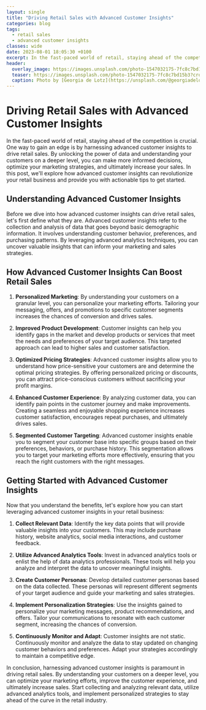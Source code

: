 ```yaml
---
layout: single
title: "Driving Retail Sales with Advanced Customer Insights"
categories: blog
tags:
  - retail sales
  - advanced customer insights
classes: wide
date: 2023-08-01 18:05:30 +0100
excerpt: In the fast-paced world of retail, staying ahead of the competition is crucial.
header:
  overlay_image: https://images.unsplash.com/photo-1547032175-7fc8c7bd15b3?crop=entropy&cs=tinysrgb&fit=max&fm=jpg&ixid=M3w0Nzk0ODB8MHwxfHNlYXJjaHw0fHxyZXRhaWwlMjBzYWxlcyUyQyUyMGFkdmFuY2VkJTIwY3VzdG9tZXIlMjBpbnNpZ2h0c3xlbnwwfDB8fHwxNjkwOTA1OTIwfDA&ixlib=rb-4.0.3&q=80&w=1080
  teaser: https://images.unsplash.com/photo-1547032175-7fc8c7bd15b3?crop=entropy&cs=tinysrgb&fit=max&fm=jpg&ixid=M3w0Nzk0ODB8MHwxfHNlYXJjaHw0fHxyZXRhaWwlMjBzYWxlcyUyQyUyMGFkdmFuY2VkJTIwY3VzdG9tZXIlMjBpbnNpZ2h0c3xlbnwwfDB8fHwxNjkwOTA1OTIwfDA&ixlib=rb-4.0.3&q=80&w=400
  caption: Photo by [Georgia de Lotz](https://unsplash.com/@georgiadelotz?utm_source=peoplecounter&utm_medium=referral) on [Unsplash](https://unsplash.com/?utm_source=peoplecounter&utm_medium=referral)
---
```


# Driving Retail Sales with Advanced Customer Insights

In the fast-paced world of retail, staying ahead of the competition is crucial. One way to gain an edge is by harnessing advanced customer insights to drive retail sales. By unlocking the power of data and understanding your customers on a deeper level, you can make more informed decisions, optimize your marketing strategies, and ultimately increase your sales. In this post, we'll explore how advanced customer insights can revolutionize your retail business and provide you with actionable tips to get started.

## Understanding Advanced Customer Insights

Before we dive into how advanced customer insights can drive retail sales, let's first define what they are. Advanced customer insights refer to the collection and analysis of data that goes beyond basic demographic information. It involves understanding customer behavior, preferences, and purchasing patterns. By leveraging advanced analytics techniques, you can uncover valuable insights that can inform your marketing and sales strategies.

## How Advanced Customer Insights Can Boost Retail Sales

1. **Personalized Marketing**: By understanding your customers on a granular level, you can personalize your marketing efforts. Tailoring your messaging, offers, and promotions to specific customer segments increases the chances of conversion and drives sales.

2. **Improved Product Development**: Customer insights can help you identify gaps in the market and develop products or services that meet the needs and preferences of your target audience. This targeted approach can lead to higher sales and customer satisfaction.

3. **Optimized Pricing Strategies**: Advanced customer insights allow you to understand how price-sensitive your customers are and determine the optimal pricing strategies. By offering personalized pricing or discounts, you can attract price-conscious customers without sacrificing your profit margins.

4. **Enhanced Customer Experience**: By analyzing customer data, you can identify pain points in the customer journey and make improvements. Creating a seamless and enjoyable shopping experience increases customer satisfaction, encourages repeat purchases, and ultimately drives sales.

5. **Segmented Customer Targeting**: Advanced customer insights enable you to segment your customer base into specific groups based on their preferences, behaviors, or purchase history. This segmentation allows you to target your marketing efforts more effectively, ensuring that you reach the right customers with the right messages.

## Getting Started with Advanced Customer Insights

Now that you understand the benefits, let's explore how you can start leveraging advanced customer insights in your retail business:

1. **Collect Relevant Data**: Identify the key data points that will provide valuable insights into your customers. This may include purchase history, website analytics, social media interactions, and customer feedback.

2. **Utilize Advanced Analytics Tools**: Invest in advanced analytics tools or enlist the help of data analytics professionals. These tools will help you analyze and interpret the data to uncover meaningful insights.

3. **Create Customer Personas**: Develop detailed customer personas based on the data collected. These personas will represent different segments of your target audience and guide your marketing and sales strategies.

4. **Implement Personalization Strategies**: Use the insights gained to personalize your marketing messages, product recommendations, and offers. Tailor your communications to resonate with each customer segment, increasing the chances of conversion.

5. **Continuously Monitor and Adapt**: Customer insights are not static. Continuously monitor and analyze the data to stay updated on changing customer behaviors and preferences. Adapt your strategies accordingly to maintain a competitive edge.

In conclusion, harnessing advanced customer insights is paramount in driving retail sales. By understanding your customers on a deeper level, you can optimize your marketing efforts, improve the customer experience, and ultimately increase sales. Start collecting and analyzing relevant data, utilize advanced analytics tools, and implement personalized strategies to stay ahead of the curve in the retail industry.